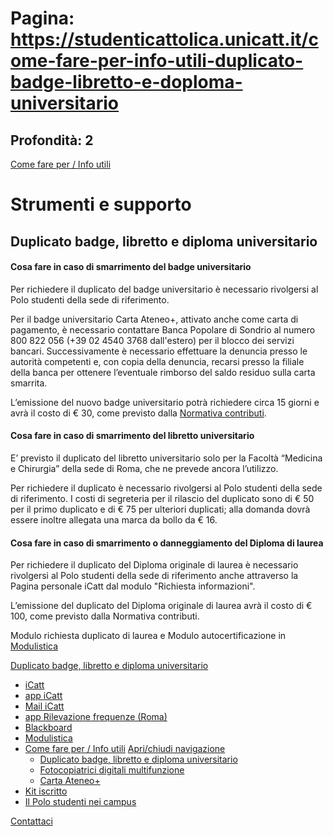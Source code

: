 # Pagina: https://studenticattolica.unicatt.it/come-fare-per-info-utili-duplicato-badge-libretto-e-doploma-universitario

## Profondità: 2

[Come fare per / Info utili](strumenti-e-supporto-come-fare-per-info-utili)



# Strumenti e supporto

## Duplicato badge, libretto e diploma universitario

#### Cosa fare in caso di smarrimento del badge universitario

Per richiedere il duplicato del badge universitario è necessario rivolgersi al Polo studenti della sede di riferimento.

Per il badge universitario Carta Ateneo+, attivato anche come carta di pagamento, è necessario contattare Banca Popolare di Sondrio al numero 800 822 056 (+39 02 4540 3768 dall'estero) per il blocco dei servizi bancari. Successivamente è necessario effettuare la denuncia presso le autorità competenti e, con copia della denuncia, recarsi presso la filiale della banca per ottenere l’eventuale rimborso del saldo residuo sulla carta smarrita.

L’emissione del nuovo badge universitario potrà richiedere circa 15 giorni e avrà il costo di € 30, come previsto dalla [Normativa contributi](https://www.unicatt.it/costi-e-opportunita-quanto-costa-studiare-in-cattolica).

#### Cosa fare in caso di smarrimento del libretto universitario

E’ previsto il duplicato del libretto universitario solo per la Facoltà “Medicina e Chirurgia” della sede di Roma, che ne prevede ancora l’utilizzo.

Per richiedere il duplicato è necessario rivolgersi al Polo studenti della sede di riferimento. I costi di segreteria per il rilascio del duplicato sono di € 50 per il primo duplicato e di € 75 per ulteriori duplicati; alla domanda dovrà essere inoltre allegata una marca da bollo da € 16.

#### Cosa fare in caso di smarrimento o danneggiamento del Diploma di laurea

Per richiedere il duplicato del Diploma originale di laurea è necessario rivolgersi al Polo studenti della sede di riferimento anche attraverso la Pagina personale iCatt dal modulo "Richiesta informazioni".

L’emissione del duplicato del Diploma originale di laurea avrà il costo di € 100, come previsto dalla Normativa contributi.

Modulo richiesta duplicato di laurea e Modulo autocertificazione in  
[Modulistica](strumenti-e-supporto-modulistica)

[Duplicato badge, libretto e diploma universitario](#submenu__wrapper "Duplicato badge, libretto e diploma universitario")

* [iCatt](strumenti-e-supporto-icatt "iCatt")
* [app iCatt](strumenti-e-supporto-app-icatt "app iCatt")
* [Mail iCatt](strumenti-e-supporto-mail-icatt "Mail iCatt")
* [app Rilevazione frequenze (Roma)](strumenti-e-supporto-app-rilevazione-frequenze-roma "app Rilevazione frequenze (Roma)")
* [Blackboard](https://ilab.unicatt.it/ilab-blackboard-per-gli-studenti#content "Blackboard")
* [Modulistica](strumenti-e-supporto-modulistica "Modulistica")
* [Come fare per / Info utili](strumenti-e-supporto-come-fare-per-info-utili "Come fare per / Info utili")
  [Apri/chiudi navigazione](#asub-d1bee749-eeb7-40af-9be1-63405db52700 "Apri/chiudi navigazione")
  + [Duplicato badge, libretto e diploma universitario](come-fare-per-info-utili-duplicato-badge-libretto-e-doploma-universitario "Duplicato badge, libretto e diploma universitario")
  + [Fotocopiatrici digitali multifunzione](come-fare-per-info-utili-fotocopiatrici-digitali-multifunzione "Fotocopiatrici digitali multifunzione")
  + [Carta Ateneo+](come-fare-per-info-utili-carta-ateneo "Carta Ateneo+")
* [Kit iscritto](strumenti-e-supporto-kit-iscritto "Kit iscritto")
* [Il Polo studenti nei campus](strumenti-e-supporto-il-polo-studenti-nei-campus "Il Polo studenti nei campus")

[Contattaci](home-contatti "Contattaci")